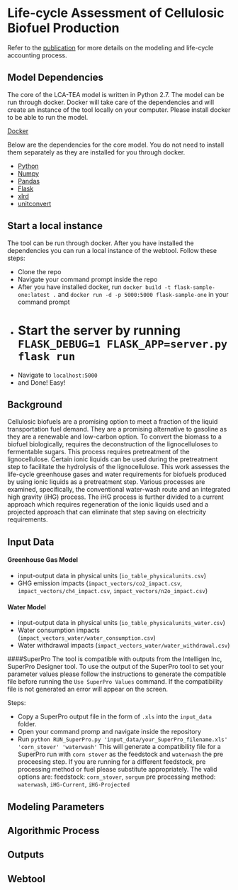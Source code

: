 # Life-cycle Assessment of Cellulosic Biofuel Production

Refer to the [publication](http://pubs.acs.org/doi/abs/10.1021/acssuschemeng.7b02116) for more details on the modeling and life-cycle accounting process.

## Model Dependencies
The core of the LCA-TEA model is written in Python 2.7. The model can be run through docker. Docker will take care of the dependencies and will create an instance of the tool locally on your computer. Please install docker to be able to run the model.

[Docker](https://docs.docker.com/docker-for-mac/install/)

Below are the dependencies for the core model. You do not need to install them separately as they are installed for you through docker.
- [Python](https://www.python.org/download/releases/2.7/)
- [Numpy](https://docs.scipy.org/doc/numpy-1.10.1/user/install.html)
- [Pandas](http://pandas.pydata.org/pandas-docs/stable/install.html)
- [Flask](http://flask.pocoo.org/docs/0.12/installation/)
- [xlrd](https://pypi.python.org/pypi/xlrd)
- [unitconvert](https://pypi.python.org/pypi/unitconvert/1.0.3)

## Start a local instance
The tool can be run through docker. After you have installed the dependencies you can run a local instance of the webtool. Follow these steps:
- Clone the repo
- Navigate your command prompt inside the repo
- After you have installed docker, run `docker build -t flask-sample-one:latest .` and `docker run -d -p 5000:5000 flask-sample-one` in your command prompt
- # Start the server by running `FLASK_DEBUG=1 FLASK_APP=server.py flask run`
- Navigate to `localhost:5000`
- and Done! Easy!


## Background
Cellulosic biofuels are a promising option to meet a fraction of the liquid transportation fuel demand. They are a promising alternative to gasoline as they are a renewable and low-carbon option. To convert the biomass to a biofuel biologically, requires the deconstruction of the lignocelluloses to fermentable sugars. This process requires pretreatment of the lignocellulose. Certain ionic liquids can be used during the pretreatment step to facilitate the hydrolysis of the lignocellulose. This work assesses the life-cycle greenhouse gases and water requirements for biofuels produced by using ionic liquids as a pretreatment step. Various processes are examined, specifically, the conventional water-wash route and an integrated high gravity (iHG) process. The iHG process is further divided to a current approach which requires regeneration of the ionic liquids used and a projected approach that can eliminate that step saving on electricity requirements.


## Input Data
#### Greenhouse Gas Model
- input-output data in physical units (`io_table_physicalunits.csv`)
- GHG emission impacts (`impact_vectors/co2_impact.csv`, `impact_vectors/ch4_impact.csv`, `impact_vectors/n2o_impact.csv`)

#### Water Model
- input-output data in physical units (`io_table_physicalunits_water.csv`)
- Water consumption impacts (`impact_vectors_water/water_consumption.csv`)
- Water withdrawal impacts (`impact_vectors_water/water_withdrawal.csv`)

####SuperPro
The tool is compatible with outputs from the Intelligen Inc, SuperPro Designer tool. To use the output of the SuperPro tool to set your parameter values please follow the instructions to generate the compatible file before running the `Use SuperPro Values` command. If the compatibility file is not generated an error will appear on the screen. 

Steps:
- Copy a SuperPro output file in the form of `.xls` into the `input_data` folder. 
- Open your command promp and navigate inside the repository
- Run `python RUN_SuperPro.py 'input_data/your_SuperPro_filename.xls' 'corn_stover' 'waterwash'`
This will generate a compatibility file for a SuperPro run with `corn stover` as the feedstock and `waterwash` the pre proceesing step. If you are running for a different feedstock, pre processing method or fuel please substitute appropriately. The valid options are:
feedstock: `corn_stover`, `sorgum`
pre processing method: `waterwash`, `iHG-Current`, `iHG-Projected`

## Modeling Parameters


## Algorithmic Process



## Outputs



## Webtool

